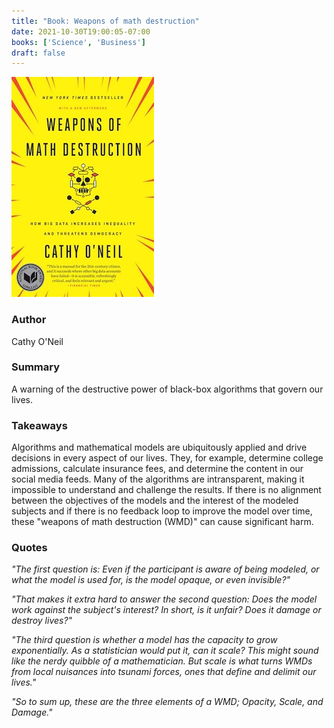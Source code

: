 ```yaml
---
title: "Book: Weapons of math destruction"
date: 2021-10-30T19:00:05-07:00
books: ['Science', 'Business']
draft: false 
---
```


![Weapons of math destruction](img/book_cover_weapons_math_destruction.jpg)

### Author

Cathy O'Neil

### Summary

A warning of the destructive power of black-box algorithms that govern our lives.

### Takeaways

Algorithms and mathematical models are ubiquitously applied and drive decisions in every aspect of our lives. They, for example, determine college admissions, calculate insurance fees, and determine the content in our social media feeds. Many of the algorithms are intransparent, making it impossible to understand and challenge the results. If there is no alignment between the objectives of the models and the interest of the modeled subjects and if there is no feedback loop to improve the model over time, these "weapons of math destruction (WMD)" can cause significant harm.

### Quotes

*"The first question is: Even if the participant is aware of being modeled, or what the model is used for, is the model opaque, or even invisible?"*

*"That makes it extra hard to answer the second question: Does the model work against the subject's interest? In short, is it unfair? Does it damage or destroy lives?"*

*"The third question is whether a model has the capacity to grow exponentially. As a statistician would put it, can it scale? This might sound like the nerdy quibble of a mathematician. But scale is what turns WMDs from local nuisances into tsunami forces, ones that define and delimit our lives."*

*"So to sum up, these are the three elements of a WMD; Opacity, Scale, and Damage."*

